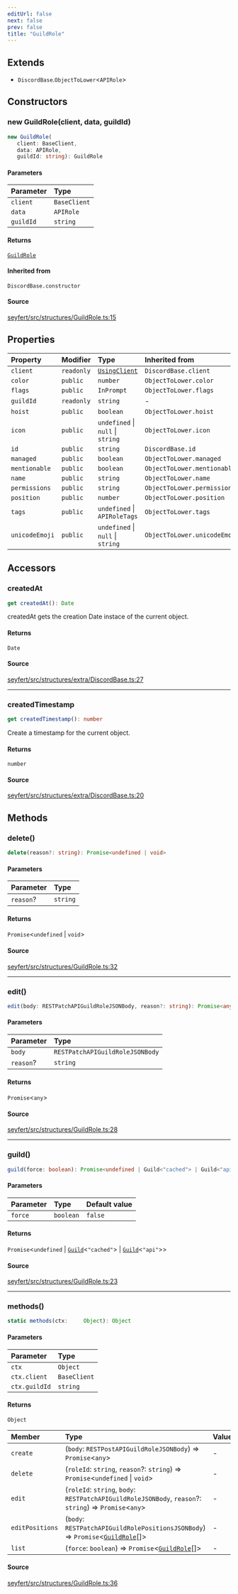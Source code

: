 ```yaml
---
editUrl: false
next: false
prev: false
title: "GuildRole"
---
```


## Extends

- `DiscordBase`.`ObjectToLower`\<`APIRole`\>

## Constructors

### new GuildRole(client, data, guildId)

```ts
new GuildRole(
   client: BaseClient, 
   data: APIRole, 
   guildId: string): GuildRole
```

#### Parameters

| Parameter | Type |
| :------ | :------ |
| `client` | `BaseClient` |
| `data` | `APIRole` |
| `guildId` | `string` |

#### Returns

[`GuildRole`](/api/classes/guildrole/)

#### Inherited from

`DiscordBase.constructor`

#### Source

[seyfert/src/structures/GuildRole.ts:15](https://github.com/potoland/potocuit/blob/e332d7a/src/structures/GuildRole.ts#L15)

## Properties

| Property | Modifier | Type | Inherited from |
| :------ | :------ | :------ | :------ |
| `client` | `readonly` | [`UsingClient`](/api/interfaces/usingclient/) | `DiscordBase.client` |
| `color` | `public` | `number` | `ObjectToLower.color` |
| `flags` | `public` | `InPrompt` | `ObjectToLower.flags` |
| `guildId` | `readonly` | `string` | - |
| `hoist` | `public` | `boolean` | `ObjectToLower.hoist` |
| `icon` | `public` | `undefined` \| `null` \| `string` | `ObjectToLower.icon` |
| `id` | `public` | `string` | `DiscordBase.id` |
| `managed` | `public` | `boolean` | `ObjectToLower.managed` |
| `mentionable` | `public` | `boolean` | `ObjectToLower.mentionable` |
| `name` | `public` | `string` | `ObjectToLower.name` |
| `permissions` | `public` | `string` | `ObjectToLower.permissions` |
| `position` | `public` | `number` | `ObjectToLower.position` |
| `tags` | `public` | `undefined` \| `APIRoleTags` | `ObjectToLower.tags` |
| `unicodeEmoji` | `public` | `undefined` \| `null` \| `string` | `ObjectToLower.unicodeEmoji` |

## Accessors

### createdAt

```ts
get createdAt(): Date
```

createdAt gets the creation Date instace of the current object.

#### Returns

`Date`

#### Source

[seyfert/src/structures/extra/DiscordBase.ts:27](https://github.com/potoland/potocuit/blob/e332d7a/src/structures/extra/DiscordBase.ts#L27)

***

### createdTimestamp

```ts
get createdTimestamp(): number
```

Create a timestamp for the current object.

#### Returns

`number`

#### Source

[seyfert/src/structures/extra/DiscordBase.ts:20](https://github.com/potoland/potocuit/blob/e332d7a/src/structures/extra/DiscordBase.ts#L20)

## Methods

### delete()

```ts
delete(reason?: string): Promise<undefined | void>
```

#### Parameters

| Parameter | Type |
| :------ | :------ |
| `reason`? | `string` |

#### Returns

`Promise`\<`undefined` \| `void`\>

#### Source

[seyfert/src/structures/GuildRole.ts:32](https://github.com/potoland/potocuit/blob/e332d7a/src/structures/GuildRole.ts#L32)

***

### edit()

```ts
edit(body: RESTPatchAPIGuildRoleJSONBody, reason?: string): Promise<any>
```

#### Parameters

| Parameter | Type |
| :------ | :------ |
| `body` | `RESTPatchAPIGuildRoleJSONBody` |
| `reason`? | `string` |

#### Returns

`Promise`\<`any`\>

#### Source

[seyfert/src/structures/GuildRole.ts:28](https://github.com/potoland/potocuit/blob/e332d7a/src/structures/GuildRole.ts#L28)

***

### guild()

```ts
guild(force: boolean): Promise<undefined | Guild<"cached"> | Guild<"api">>
```

#### Parameters

| Parameter | Type | Default value |
| :------ | :------ | :------ |
| `force` | `boolean` | `false` |

#### Returns

`Promise`\<`undefined` \| [`Guild`](/api/classes/guild/)\<`"cached"`\> \| [`Guild`](/api/classes/guild/)\<`"api"`\>\>

#### Source

[seyfert/src/structures/GuildRole.ts:23](https://github.com/potoland/potocuit/blob/e332d7a/src/structures/GuildRole.ts#L23)

***

### methods()

```ts
static methods(ctx:     Object): Object
```

#### Parameters

| Parameter | Type |
| :------ | :------ |
| `ctx` | `Object` |
| `ctx.client` | `BaseClient` |
| `ctx.guildId` | `string` |

#### Returns

`Object`

| Member | Type | Value |
| :------ | :------ | :------ |
| `create` | (`body`: `RESTPostAPIGuildRoleJSONBody`) => `Promise`\<`any`\> | - |
| `delete` | (`roleId`: `string`, `reason`?: `string`) => `Promise`\<`undefined` \| `void`\> | - |
| `edit` | (`roleId`: `string`, `body`: `RESTPatchAPIGuildRoleJSONBody`, `reason`?: `string`) => `Promise`\<`any`\> | - |
| `editPositions` | (`body`: `RESTPatchAPIGuildRolePositionsJSONBody`) => `Promise`\<[`GuildRole`](/api/classes/guildrole/)[]\> | - |
| `list` | (`force`: `boolean`) => `Promise`\<[`GuildRole`](/api/classes/guildrole/)[]\> | - |

#### Source

[seyfert/src/structures/GuildRole.ts:36](https://github.com/potoland/potocuit/blob/e332d7a/src/structures/GuildRole.ts#L36)
